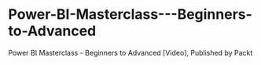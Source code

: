 # Power-BI-Masterclass---Beginners-to-Advanced
Power BI Masterclass - Beginners to Advanced [Video], Published by Packt
